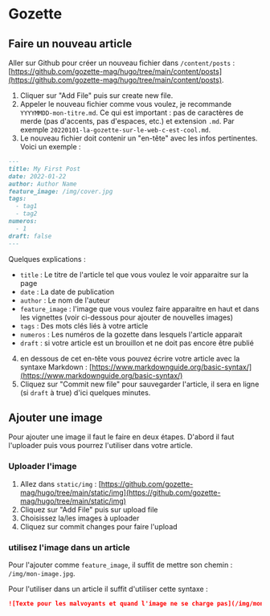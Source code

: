 # Gozette

## Faire un nouveau article

Aller sur Github pour créer un nouveau fichier dans `/content/posts` : [https://github.com/gozette-mag/hugo/tree/main/content/posts](https://github.com/gozette-mag/hugo/tree/main/content/posts). 

1. Cliquer sur "Add File" puis sur create new file.
2. Appeler le nouveau fichier comme vous voulez, je recommande `YYYYMMDD-mon-titre.md`. Ce qui est important : pas de caractères de merde (pas d'accents, pas d'espaces, etc.) et extension `.md`. Par exemple `20220101-la-gozette-sur-le-web-c-est-cool.md`.
3. Le nouveau fichier doit contenir un "en-tête" avec les infos pertinentes. Voici un exemple : 

```markdown
---
title: My First Post
date: 2022-01-22
author: Author Name
feature_image: /img/cover.jpg
tags:
  - tag1
  - tag2
numeros: 
  - 1
draft: false
---
```
Quelques explications : 
- `title` : Le titre de l'article tel que vous voulez le voir apparaitre sur la page
- `date` : La date de publication
- `author` : Le nom de l'auteur
- `feature_image` : l'image que vous voulez faire apparaitre en haut et dans les vignettes (voir ci-dessous pour ajouter de nouvelles images)
- `tags` : Des mots clés liés à votre article
- `numeros` : Les numéros de la gozette dans lesquels l'article apparait
- `draft` : si votre article est un brouillon et ne doit pas encore être publié

4. en dessous de cet en-tête vous pouvez écrire votre article avec la syntaxe Markdown : [https://www.markdownguide.org/basic-syntax/](https://www.markdownguide.org/basic-syntax/)
5. Cliquez sur "Commit new file" pour sauvegarder l'article, il sera en ligne (si `draft` à true) d'ici quelques minutes.

## Ajouter une image
Pour ajouter une image il faut le faire en deux étapes. D'abord il faut l'uploader puis vous pourrez l'utiliser dans votre article.

### Uploader l'image

1. Allez dans `static/img` : [https://github.com/gozette-mag/hugo/tree/main/static/img](https://github.com/gozette-mag/hugo/tree/main/static/img)
2. Cliquez sur "Add File" puis sur upload file
3. Choisissez la/les images à uploader
4. Cliquez sur commit changes pour faire l'upload

### utilisez l'image dans un article
Pour l'ajouter comme `feature_image`, il suffit de mettre son chemin : `/img/mon-image.jpg`.

Pour l'utiliser dans un article il suffit d'utiliser cette syntaxe : 

```markdown
![Texte pour les malvoyants et quand l'image ne se charge pas](/img/mon-image.jpg)
``` 
